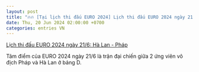 ```yaml
---
layout: post
title: "🔥🔥 [Tại lịch thi đấu EURO 2024] Lịch thi đấu EURO 2024 ngày 21/6: Hà Lan - Pháp"
date: Thu, 20 Jun 2024 02:00:00 +0700
categories: entries VN
---
```

[Lịch thi đấu EURO 2024 ngày 21/6: Hà Lan - Pháp](https://baotintuc.vn/bong-da/lich-thi-dau-euro-2024-ngay-216-ha-lan-phap-20240620204145210.htm)

Tâm điểm của EURO 2024 ngày 21/6 là trận đại chiến giữa 2 ứng viên vô địch Pháp và Hà Lan ở bảng D.

